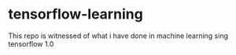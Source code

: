 # tensorflow-learning
This repo is witnessed of what i have done in machine learning sing tensorflow 1.0
